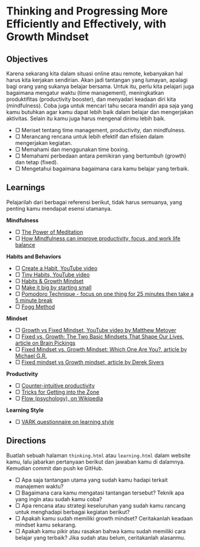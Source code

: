 # Thinking and Progressing More Efficiently and Effectively, with Growth Mindset

## Objectives

Karena sekarang kita dalam situasi online atau remote, kebanyakan hal harus kita kerjakan sendirian. Akan jadi tantangan yang lumayan, apalagi bagi orang yang sukanya belajar bersama. Untuk itu, perlu kita pelajari juga bagaimana mengatur waktu (time management), meningkatkan produktifitas (productivity booster), dan menyadari keadaan diri kita (mindfulness). Coba juga untuk mencari tahu secara mandiri apa saja yang kamu butuhkan agar kamu dapat lebih baik dalam belajar dan mengerjakan aktivitas. Selain itu kamu juga harus mengenal dirimu lebih baik.

- ▢ Meriset tentang time management, productivity, dan mindfulness.
- ▢ Merancang rencana untuk lebih efektif dan efisien dalam mengerjakan kegiatan.
- ▢ Memahami dan menggunakan time boxing.
- ▢ Memahami perbedaan antara pemikiran yang bertumbuh (growth) dan tetap (fixed).
- ▢ Mengetahui bagaimana bagaimana cara kamu belajar yang terbaik.

## Learnings

Pelajarilah dari berbagai referensi berikut, tidak harus semuanya, yang penting kamu mendapat esensi utamanya.

**Mindfulness**

- ▢ [The Power of Meditation](http://blog.bufferapp.com/how-meditation-affects-your-brain)
- ▢ [How Mindfulness can improve productivity, focus, and work life balance](http://www.productivityninja.co.uk/getting-things-done-and-the-mindful-productivity-ninja)

**Habits and Behaviors**

- ▢ [Create a Habit, YouTube video](http://www.youtube.com/watch?v=C8XG02das-A)
- ▢ [Tiny Habits, YouTube video](http://www.youtube.com/watch?v=AdKUJxjn-R8)
- ▢ [Habits & Growth Mindset](http://blog.bufferapp.com/the-habits-of-successful-people-they-have-a-growth-mindset)
- ▢ [Make it big by starting small](http://blog.bufferapp.com/make-it-big-by-starting-small)
- ▢ [Pomodoro Technique - focus on one thing for 25 minutes then take a 5 minute break](http://pomodorotechnique.com/)
- ▢ [Fogg Method](http://foggmethod.com)

**Mindset**

- ▢ [Growth vs Fixed Mindset, YouTube video by Matthew Metoyer](https://www.youtube.com/watch?v=brpkjT9m2Oo)
- ▢ [Fixed vs. Growth: The Two Basic Mindsets That Shape Our Lives, article on Brain Pickings](https://www.brainpickings.org/2014/01/29/carol-dweck-mindset)
- ▢ [Fixed Mindset vs. Growth Mindset: Which One Are You?, article by Michael G.R.](http://michaelgr.com/2007/04/15/fixed-mindset-vs-growth-mindset-which-one-are-you)
- ▢ [Fixed mindset vs Growth mindset, article by Derek Sivers](https://sivers.org/mindset)

**Productivity**

- ▢ [Counter-intuitive productivity](http://paidtoexist.com/counterintuitive-productivity/)
- ▢ [Tricks for Getting into the Zone](http://www.themuse.com/advice/the-best-tricks-for-getting-in-the-zone-at-work)
- ▢ [Flow (psychology), on Wikipedia](http://en.wikipedia.org/wiki/Flow_(psychology))

**Learning Style**

- ▢ [VARK questionnaire on learning style](http://vark-learn.com/the-vark-questionnaire)

## Directions

Buatlah sebuah halaman `thinking.html` atau `learning.html` dalam website kamu, lalu jabarkan pertanyaan berikut dan jawaban kamu di dalamnya. Kemudian commit dan push ke GitHub.

- ▢ Apa saja tantangan utama yang sudah kamu hadapi terkait manajemen waktu?
- ▢ Bagaimana cara kamu mengatasi tantangan tersebut? Teknik apa yang ingin atau sudah kamu coba?
- ▢ Apa rencana atau strategi keseluruhan yang sudah kamu rancang untuk menghadapi berbagai kegiatan berikut?
- ▢ Apakah kamu sudah memiliki growth mindset? Ceritakanlah keadaan mindset kamu sekarang.
- ▢ Apakah kamu pikir atau rasakan bahwa kamu sudah memiliki cara belajar yang terbaik? Jika sudah atau belum, ceritakanlah alasanmu.
